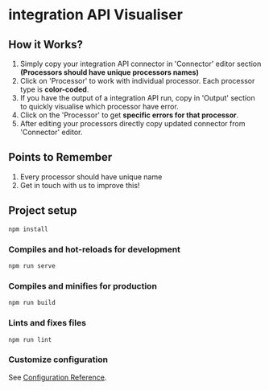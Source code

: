 # integration API Visualiser

## How it Works?
1. Simply copy your integration API connector in 'Connector' editor section **(Processors should have unique processors names)**
2. Click on 'Processor' to work with individual processor. Each processor type is **color-coded**.
3. If you have the output of a integration API run, copy in 'Output' section to quickly visualise which processor have error.
4. Click on the 'Processor' to get **specific errors for that processor**.
5. After editing your processors directly copy updated connector from 'Connector' editor.

## Points to Remember
1. Every processor should have unique name 
2. Get in touch with us to improve this!

## Project setup
```
npm install
```

### Compiles and hot-reloads for development
```
npm run serve
```

### Compiles and minifies for production
```
npm run build
```

### Lints and fixes files
```
npm run lint
```

### Customize configuration
See [Configuration Reference](https://cli.vuejs.org/config/).
